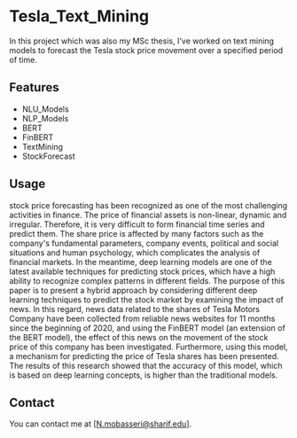 # Tesla_Text_Mining
In this project which was also my MSc thesis, I've worked on text mining models to forecast the Tesla stock price movement over a specified period of time.  

## Features
- NLU_Models
- NLP_Models
- BERT
- FinBERT
- TextMining
- StockForecast

## Usage
stock price forecasting has been recognized as one of the most challenging activities in finance. The price of financial assets is non-linear, dynamic and irregular. Therefore, it is very difficult to form financial time series and predict them. The share price is affected by many factors such as the company's fundamental parameters, company events, political and social situations and human psychology, which complicates the analysis of financial markets. In the meantime, deep learning models are one of the latest available techniques for predicting stock prices, which have a high ability to recognize complex patterns in different fields. The purpose of this paper is to present a hybrid approach by considering different deep learning techniques to predict the stock market by examining the impact of news. In this regard, news data related to the shares of Tesla Motors Company have been collected from reliable news websites for 11 months since the beginning of 2020, and using the FinBERT model (an extension of the BERT model), the effect of this news on the movement of the stock price of this company has been investigated. Furthermore, using this model, a mechanism for predicting the price of Tesla shares has been presented. The results of this research showed that the accuracy of this model, which is based on deep learning concepts, is higher than the traditional models. 


## Contact
You can contact me at [N.mobasseri@sharif.edu].

